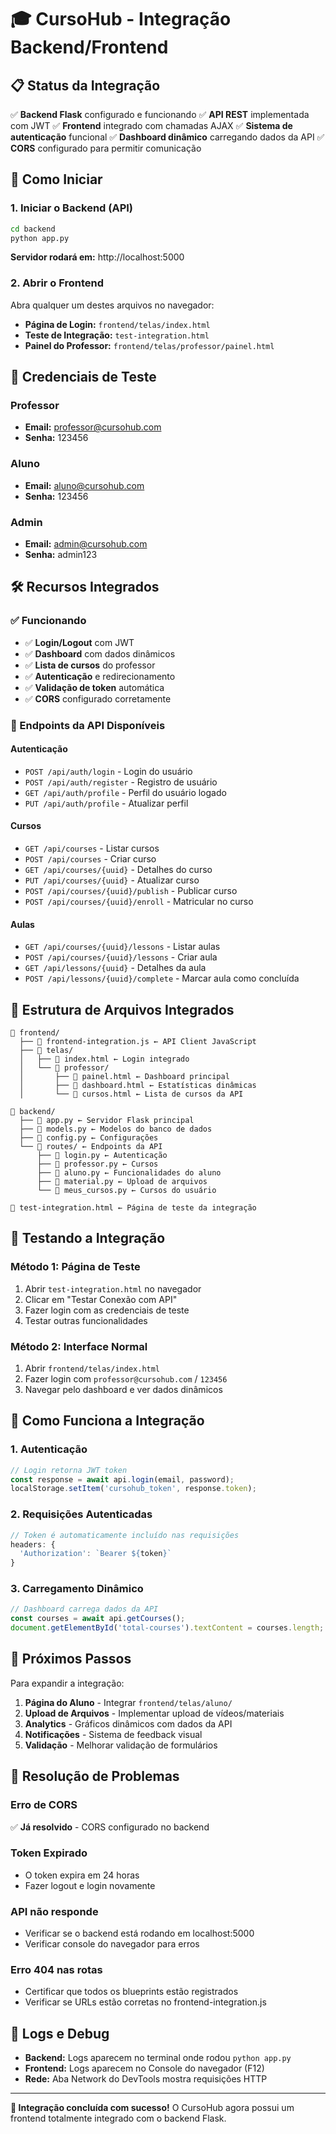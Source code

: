 # 🎓 CursoHub - Integração Backend/Frontend

## 📋 Status da Integração

✅ **Backend Flask** configurado e funcionando
✅ **API REST** implementada com JWT
✅ **Frontend** integrado com chamadas AJAX
✅ **Sistema de autenticação** funcional
✅ **Dashboard dinâmico** carregando dados da API
✅ **CORS** configurado para permitir comunicação

## 🚀 Como Iniciar

### 1. Iniciar o Backend (API)
```bash
cd backend
python app.py
```

**Servidor rodará em:** http://localhost:5000

### 2. Abrir o Frontend
Abra qualquer um destes arquivos no navegador:

- **Página de Login:** `frontend/telas/index.html`
- **Teste de Integração:** `test-integration.html`
- **Painel do Professor:** `frontend/telas/professor/painel.html`

## 🔐 Credenciais de Teste

### Professor
- **Email:** professor@cursohub.com
- **Senha:** 123456

### Aluno
- **Email:** aluno@cursohub.com
- **Senha:** 123456

### Admin
- **Email:** admin@cursohub.com
- **Senha:** admin123

## 🛠️ Recursos Integrados

### ✅ Funcionando
- ✅ **Login/Logout** com JWT
- ✅ **Dashboard** com dados dinâmicos
- ✅ **Lista de cursos** do professor
- ✅ **Autenticação** e redirecionamento
- ✅ **Validação de token** automática
- ✅ **CORS** configurado corretamente

### 🔧 Endpoints da API Disponíveis

#### Autenticação
- `POST /api/auth/login` - Login do usuário
- `POST /api/auth/register` - Registro de usuário
- `GET /api/auth/profile` - Perfil do usuário logado
- `PUT /api/auth/profile` - Atualizar perfil

#### Cursos
- `GET /api/courses` - Listar cursos
- `POST /api/courses` - Criar curso
- `GET /api/courses/{uuid}` - Detalhes do curso
- `PUT /api/courses/{uuid}` - Atualizar curso
- `POST /api/courses/{uuid}/publish` - Publicar curso
- `POST /api/courses/{uuid}/enroll` - Matricular no curso

#### Aulas
- `GET /api/courses/{uuid}/lessons` - Listar aulas
- `POST /api/courses/{uuid}/lessons` - Criar aula
- `GET /api/lessons/{uuid}` - Detalhes da aula
- `POST /api/lessons/{uuid}/complete` - Marcar aula como concluída

## 📁 Estrutura de Arquivos Integrados

```
📁 frontend/
  ├── 📄 frontend-integration.js ← API Client JavaScript
  ├── 📁 telas/
  │   ├── 📄 index.html ← Login integrado
  │   └── 📁 professor/
  │       ├── 📄 painel.html ← Dashboard principal
  │       ├── 📄 dashboard.html ← Estatísticas dinâmicas
  │       └── 📄 cursos.html ← Lista de cursos da API

📁 backend/
  ├── 📄 app.py ← Servidor Flask principal
  ├── 📄 models.py ← Modelos do banco de dados
  ├── 📄 config.py ← Configurações
  └── 📁 routes/ ← Endpoints da API
      ├── 📄 login.py ← Autenticação
      ├── 📄 professor.py ← Cursos
      ├── 📄 aluno.py ← Funcionalidades do aluno
      ├── 📄 material.py ← Upload de arquivos
      └── 📄 meus_cursos.py ← Cursos do usuário

📄 test-integration.html ← Página de teste da integração
```

## 🧪 Testando a Integração

### Método 1: Página de Teste
1. Abrir `test-integration.html` no navegador
2. Clicar em "Testar Conexão com API"
3. Fazer login com as credenciais de teste
4. Testar outras funcionalidades

### Método 2: Interface Normal
1. Abrir `frontend/telas/index.html`
2. Fazer login com `professor@cursohub.com` / `123456`
3. Navegar pelo dashboard e ver dados dinâmicos

## 🔄 Como Funciona a Integração

### 1. **Autenticação**
```javascript
// Login retorna JWT token
const response = await api.login(email, password);
localStorage.setItem('cursohub_token', response.token);
```

### 2. **Requisições Autenticadas**
```javascript
// Token é automaticamente incluído nas requisições
headers: {
  'Authorization': `Bearer ${token}`
}
```

### 3. **Carregamento Dinâmico**
```javascript
// Dashboard carrega dados da API
const courses = await api.getCourses();
document.getElementById('total-courses').textContent = courses.length;
```

## 🎯 Próximos Passos

Para expandir a integração:

1. **Página do Aluno** - Integrar `frontend/telas/aluno/`
2. **Upload de Arquivos** - Implementar upload de vídeos/materiais
3. **Analytics** - Gráficos dinâmicos com dados da API
4. **Notificações** - Sistema de feedback visual
5. **Validação** - Melhorar validação de formulários

## 🐛 Resolução de Problemas

### Erro de CORS
✅ **Já resolvido** - CORS configurado no backend

### Token Expirado
- O token expira em 24 horas
- Fazer logout e login novamente

### API não responde
- Verificar se o backend está rodando em localhost:5000
- Verificar console do navegador para erros

### Erro 404 nas rotas
- Certificar que todos os blueprints estão registrados
- Verificar se URLs estão corretas no frontend-integration.js

## 📝 Logs e Debug

- **Backend:** Logs aparecem no terminal onde rodou `python app.py`
- **Frontend:** Logs aparecem no Console do navegador (F12)
- **Rede:** Aba Network do DevTools mostra requisições HTTP

---

**🎉 Integração concluída com sucesso!** 
O CursoHub agora possui um frontend totalmente integrado com o backend Flask.
